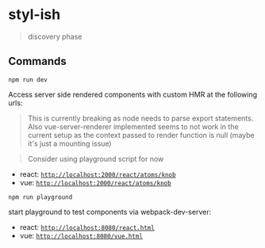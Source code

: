 # styl-ish

> discovery phase

## Commands

`npm run dev`

Access server side rendered components with custom HMR at the following urls:

> This is currently breaking as node needs to parse export statements. Also vue-server-renderer implemented seems to not work in the current setup as the context passed to render function is null (maybe it's just a mounting issue)

> Consider using playground script for now

- react: [`http://localhost:2000/react/atoms/knob`](http://localhost:2000/react/atoms/knob)
- vue: [`http://localhost:2000/react/atoms/knob`](http://localhost:2000/react/atoms/knob)



`npm run playground`

start playground to test components via webpack-dev-server:

- react: [`http://localhost:8080/react.html`](http://localhost:8080/react.html)
- vue: [`http://localhost:8080/vue.html`](http://localhost:8080/react.html)


